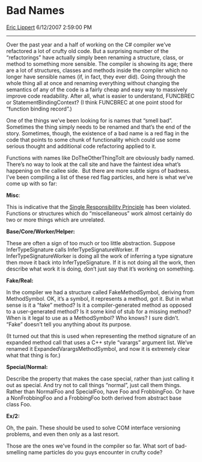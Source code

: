 # Bad Names

[Eric Lippert](https://social.msdn.microsoft.com/profile/Eric%20Lippert) 6/12/2007 2:59:00 PM

-----

Over the past year and a half of working on the C\# compiler we’ve refactored a lot of crufty old code. But a surprising number of the “refactorings” have actually simply been renaming a structure, class, or method to something more sensible. The compiler is showing its age; there are a lot of structures, classes and methods inside the compiler which no longer have sensible names (if, in fact, they ever did). Going through the whole thing all at once and renaming everything without changing the semantics of any of the code is a fairly cheap and easy way to massively improve code readability. After all, what is easier to understand, FUNCBREC or StatementBindingContext? (I think FUNCBREC at one point stood for “function binding record”.)

One of the things we’ve been looking for is names that “smell bad”. Sometimes the thing simply needs to be renamed and that’s the end of the story. Sometimes, though, the existence of a bad name is a red flag in the code that points to some chunk of functionality which could use some serious thought and additional code refactoring applied to it.

Functions with names like DoTheOtherThingToIt are obviously badly named. There’s no way to look at the call site and have the faintest idea what’s happening on the callee side.  But there are more subtle signs of badness. I’ve been compiling a list of these red flag particles, and here is what we’ve come up with so far:

**Misc**:

This is indicative that the [Single Responsibility Principle](http://en.wikipedia.org/wiki/Single_responsibility_principle) has been violated.  Functions or structures which do “miscellaneous” work almost certainly do two or more things which are unrelated.

**Base/Core/Worker/Helper:**

These are often a sign of too much or too little abstraction. Suppose InferTypeSignature calls InferTypeSignatureWorker. If InferTypeSignatureWorker is doing all the work of inferring a type signature then move it back into InferTypeSignature. If it is not doing all the work, then describe what work it is doing, don’t just say that it’s working on something.

**Fake/Real:**

In the compiler we had a structure called FakeMethodSymbol, deriving from MethodSymbol. OK, it’s a symbol, it represents a method, got it. But in what sense is it a “fake” method? Is it a compiler-generated method as opposed to a user-generated method? Is it some kind of stub for a missing method? When is it legal to use as a MethodSymbol? Who knows? I sure didn’t. “Fake” doesn’t tell you anything about its purpose.

(It turned out that this is used when representing the method signature of an expanded method call that uses a C++ style “varargs” argument list. We’ve renamed it ExpandedVarargsMethodSymbol, and now it is extremely clear what that thing is for.)

**Special/Normal:**

Describe the property that makes the case special, rather than just calling it out as special. And try not to call things “normal”, just call them things. Rather than NormalFoo and SpecialFoo, have Foo and FrobbingFoo. Or have a NonFrobbingFoo and a FrobbingFoo both derived from abstract base class Foo.

**Ex/2:**

Oh, the pain. These should be used to solve COM interface versioning problems, and even then only as a last resort.

Those are the ones we've found in the compiler so far. What sort of bad-smelling name particles do you guys encounter in crufty code?

